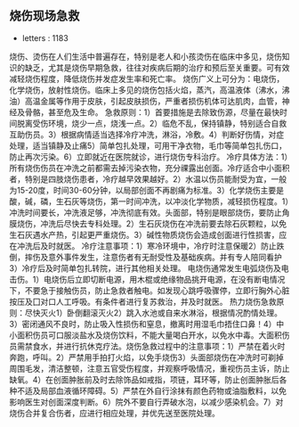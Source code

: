 ## 烧伤现场急救
* letters : 1183

烧伤、烫伤在人们生活中普遍存在，特别是老人和小孩烫伤在临床中多见，烧伤知识的缺乏，尤其是烧伤早期急救，往往对疾病后期的治疗和预后至关重要。可有效减轻烧伤程度，降低烧伤并发症发生率和死亡率。
烧伤广义上可分为：电烧伤，化学烧伤，放射性烧伤。临床上多见的烧伤包括火焰，蒸汽，高温液体（沸水，沸油）高温金属等作用于皮肤，引起皮肤损伤，严重者损伤机体可达肌肉，血管，神经及骨骼，甚至危及生命。
急救原则：1）首要措施是去除致伤源，尽量在最快时间脱离受伤环境，烧少一点，烧浅一点。2）临危不乱，保持镇静，特别适合自救互助伤员。3）根据病情适当选择冷疗冲洗，淋浴，冷敷。4）判断好伤情，对症处理，适当镇静及止痛5）简单包扎处理，可用干净衣物，毛巾等简单包扎伤口，防止再次污染。6）立即就近在医院就诊，进行烧伤专科治疗。
冷疗具体方法：1）所有烧伤伤员在冲洗之前都需去掉污染衣物，充分祼露出创面。冷疗适合中小面积者，特别是四肢烧伤患者，冷疗越早效果越好。2）水温以伤员能耐受为宜，一般为15-20度，时间30-60分钟，以局部创面不再剧痛为标准。3）化学烧伤主要是酸，碱，磷，生石灰等烧伤，第一时间冲洗，以冲淡化学物质，减轻损伤程度。1）冲洗时间要长，冲洗液足够，冲洗彻底有效。头面部，特别是眼部烧伤，要防止角膜烧伤，冲洗后尽快去专科处理。2）生石灰烧伤在冲洗前要去除石灰颗粒，以免生石灰遇水产热，引起更严重烧伤。3）碱性物质烧伤会造成创面进行性损害，应在冲洗后及时就医。
冷疗注意事项：1）寒冷环境中，冷疗时注意保暖2）防止跌倒，摔伤及意外事件发生，注意伤者有无耐受性及基础疾病。并有专人陪同看护3）冷疗后及时简单包扎转院，进行其他相关处理。
电烧伤通常发生电弧烧伤及电击伤。1）电烧伤后立即切断电源，用木棍或绝缘物品挑开电源，在没有断电情况下，不要急于接触伤员，防止急救者触电。如发现心跳呼吸骤停，立即行胸外心脏按压及囗对口人工呼吸。有条件者进行复苏救治，并及时就医。
热力烧伤急救原则：尽快灭火1）卧倒翻滚灭火2）跳入水池或自来水淋浴，根据情况酌情处理。3）密闭通风不良时，防止吸入性损伤和窒息，撤离时用湿毛巾捂住口鼻！4）中小面积伤员可口服淡盐水及烧伤饮料，不能大量喝白开水，以免水中毒。大面积伤员需禁食水，并进行抗休克疗法。烧伤急救过程中的注意事项：1）严禁在着火时奔跑，呼叫。2）严禁用手拍打火焰，以免手烧伤3）头面部烧伤在冲洗时可剃掉周围毛发，清洁整顿，注意五官受伤程度，并观察呼吸情况，重视伤员主诉，防止缺氧。4）在创面肿胀前及时去除饰品如戒指，项链，耳环等，防止创面肿胀后各种不适及局部血液循环障碍。5）严禁在外自行涂抹有颜色药物或油脂敷料，以免影响医生对创面深度判断。6）院外不要自行弄破水泡，以减少感染机会。7）对烧伤合并复合伤者，应进行相应处理，并优先送至医院处理。